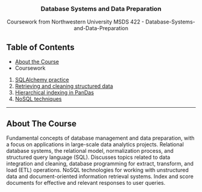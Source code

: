 <!-- HEADER -->
<br />
<p align="center">
  <h3 align="center">Database Systems and Data Preparation</h3>
  <p align="center">
     Coursework from Northwestern University MSDS 422 - Database-Systems-and-Data-Preparation
</p>


<!-- TABLE OF CONTENTS -->
## Table of Contents
* [About the Course](#about-the-course)
* Coursework
 1. [SQLAlchemy practice](./Exercise-1)
 2. [Retrieving and cleaning structured data](h./Exercise-2)
 3. [Hierarchical indexing in PanDas](./Exercise-3)
 4. [NoSQL techniques](./Chicago_Food_Inspection.ipynb)

---
<!-- ABOUT THE Course -->
## About The Course
Fundamental concepts of database management and data preparation, with a focus on applications in large-scale data analytics projects. Relational database systems, the relational model, normalization process, and structured query language (SQL). Discusses topics related to data integration and cleaning, database programming for extract, transform, and load (ETL) operations. NoSQL technologies for working with unstructured data and document-oriented information retrieval systems. Index and score documents for effective and relevant responses to user queries.
